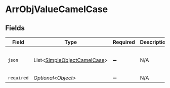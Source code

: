 # ArrObjValueCamelCase


## Fields

| Field                                                                        | Type                                                                         | Required                                                                     | Description                                                                  | Example                                                                      |
| ---------------------------------------------------------------------------- | ---------------------------------------------------------------------------- | ---------------------------------------------------------------------------- | ---------------------------------------------------------------------------- | ---------------------------------------------------------------------------- |
| `json`                                                                       | List\<[SimpleObjectCamelCase](../../models/shared/SimpleObjectCamelCase.md)> | :heavy_minus_sign:                                                           | N/A                                                                          | [<br/>"...",<br/>"..."<br/>]                                                 |
| `required`                                                                   | *Optional\<Object>*                                                          | :heavy_minus_sign:                                                           | N/A                                                                          |                                                                              |